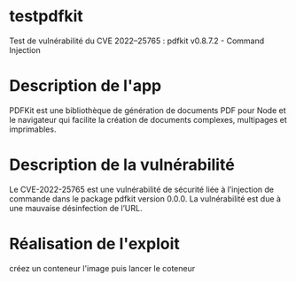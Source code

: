 # testpdfkit
Test de vulnérabilité du CVE 2022–25765 : pdfkit v0.8.7.2 - Command Injection 

# Description de l'app
PDFKit est une bibliothèque de génération de documents PDF pour Node et le navigateur qui facilite la création de documents complexes, multipages et imprimables.
# Description de la vulnérabilité
Le CVE-2022-25765 est une vulnérabilité de sécurité liée à l’injection de commande dans le package pdfkit version 0.0.0. La vulnérabilité est due à une mauvaise désinfection de l’URL.
# Réalisation de l'exploit
créez un conteneur l'image puis lancer le coteneur


